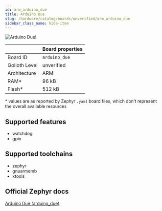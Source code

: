 ```yaml
---
id: arm_arduino_due
title: Arduino Due
slug: /hardware/catalog/boards/unverified/arm_arduino_due
sidebar_class_name: hide-item
---
```


[//]: # (This is an auto-generated file, do not edit! Changes to it will be lost upon re-generation)

![Arduino Due!](/img/boards/arm/arduino_due.png "Arduino Due")

|                | Board properties     |
| -------------  | -------------------- |
| Board ID       | `arduino_due` |
| Golioth Level  | unverified       |
| Architecture   | ARM |
| RAM*           | 96 kB |
| Flash*         | 512 kB |

\* values are as reported by Zephyr `.yaml` board files, which don't represent the overall available resources



## Supported features

* watchdog
* gpio

## Supported toolchains

* zephyr
* gnuarmemb
* xtools

## Official Zephyr docs

[Arduino Due (arduino_due)](https://docs.zephyrproject.org/latest/boards/arm/arduino_due/doc/index.html)
